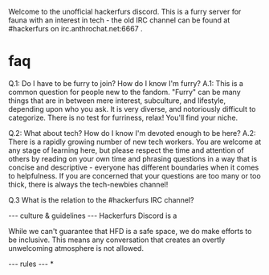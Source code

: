 Welcome to the unofficial hackerfurs discord. This is a furry server for fauna with an interest in tech - the old IRC channel can be found at #hackerfurs on irc.anthrochat.net:6667 .

# faq
Q.1: Do I have to be furry to join? How do I know I'm furry?
A.1: This is a common question for people new to the fandom. "Furry" can be many things that are in between mere interest, subculture, and lifestyle, depending upon who you ask. It is very diverse, and notoriously difficult to categorize. There is no test for furriness, relax! You'll find your niche.

Q.2: What about tech? How do I know I'm devoted enough to be here?
A.2: There is a rapidly growing number of new tech workers. You are welcome at any stage of learning here, but please respect the time and attention of others by reading on your own time and phrasing questions in a way that is concise and descriptive - everyone has different boundaries when it comes to helpfulness. If you are concerned that your questions are too many or too thick, there is always the tech-newbies channel!

Q.3 What is the relation to the #hackerfurs IRC channel?

--- culture & guidelines ---
Hackerfurs Discord is a 

While we can't guarantee that HFD is a safe space, we do make efforts to be inclusive. This means any conversation that creates an overtly unwelcoming atmosphere is not allowed.

--- rules ---
*
